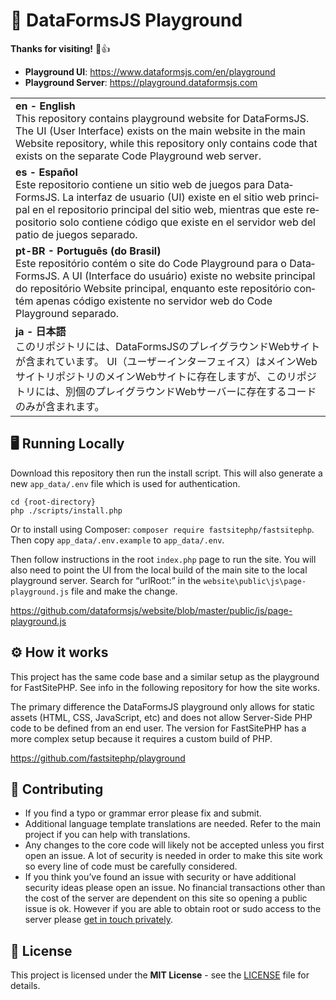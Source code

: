 # 🌟 DataFormsJS Playground

**Thanks for visiting!** 🌠👍

* __Playground UI__: https://www.dataformsjs.com/en/playground
* __Playground Server__: https://playground.dataformsjs.com

<table>
  <tbody>
    <tr>
      <td><strong>en - English</strong><br> This repository contains playground website for DataFormsJS. The UI (User Interface) exists on the main website in the main Website repository, while this repository only contains code that exists on the separate Code Playground web server.</td>
    </tr>
    <tr>
      <td lang="es"><strong>es - Español</strong><br> Este repositorio contiene un sitio web de juegos para DataFormsJS. La interfaz de usuario (UI) existe en el sitio web principal en el repositorio principal del sitio web, mientras que este repositorio solo contiene código que existe en el servidor web del patio de juegos separado.</td>
    </tr>
    <tr>
      <td lang="pt-BR"><strong>pt-BR - Português (do Brasil)</strong><br> Este repositório contém o site do Code Playground para o DataFormsJS. A UI (Interface do usuário) existe no website principal do repositório Website principal, enquanto este repositório contém apenas código existente no servidor web do Code Playground separado.</td>
    </tr>
    <tr>
      <td lang="ja"><strong>ja - 日本語</strong><br> このリポジトリには、DataFormsJSのプレイグラウンドWebサイトが含まれています。 UI（ユーザーインターフェイス）はメインWebサイトリポジトリのメインWebサイトに存在しますが、このリポジトリには、別個のプレイグラウンドWebサーバーに存在するコードのみが含まれます。</td>
    </tr>
    <!--
    <tr>
      <td lang="{iso}"><strong>{iso} - {lang}</strong><br> {content}</td>
    </tr>
    -->
  </tbody>
</table>

## 🖥️  Running Locally

Download this repository then run the install script. This will also generate a new `app_data/.env` file which is used for authentication.

~~~
cd {root-directory}
php ./scripts/install.php
~~~

Or to install using Composer: `composer require fastsitephp/fastsitephp`. Then copy `app_data/.env.example` to `app_data/.env`.

Then follow instructions in the root `index.php` page to run the site. You will also need to point the UI from the local build of the main site to the local playground server. Search for “urlRoot:” in the `website\public\js\page-playground.js` file and make the change.

https://github.com/dataformsjs/website/blob/master/public/js/page-playground.js

## ⚙️ How it works

This project has the same code base and a similar setup as the playground for FastSitePHP. See info in the following repository for how the site works.

The primary difference the DataFormsJS playground only allows for static assets (HTML, CSS, JavaScript, etc) and does not allow Server-Side PHP code to be defined from an end user. The version for FastSitePHP has a more complex setup because it requires a custom build of PHP.

https://github.com/fastsitephp/playground


## 🤝 Contributing

* If you find a typo or grammar error please fix and submit.
* Additional language template translations are needed. Refer to the main project if you can help with translations.
* Any changes to the core code will likely not be accepted unless you first open an issue. A lot of security is needed in order to make this site work so every line of code must be carefully considered.
* If you think you’ve found an issue with security or have additional security ideas please open an issue. No financial transactions other than the cost of the server are dependent on this site so opening a public issue is ok. However if you are able to obtain root or sudo access to the server please [get in touch privately](https://www.fastsitephp.com/en/security-issue).

## 📝 License

This project is licensed under the **MIT License** - see the [LICENSE](LICENSE) file for details.
